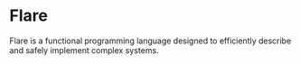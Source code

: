 # Flare
Flare is a functional programming language designed to efficiently describe and safely implement complex systems.
